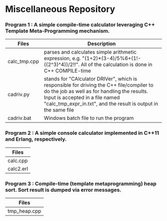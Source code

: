# Miscellaneous Repository

### Program 1 : A simple compile-time calculator leveraging C++ Template Meta-Programming mechanism.
| Files                 | Description           |
| --------------------- |-----------------------|
| calc_tmp.cpp          | parses and calculates simple arithmetic expression, e.g. "(1+2)*(3-4)/5%6+(1!-((2^3)^4))/2!!". All of the calculation is done in C++ COMPILE-time                 |
| cadriv.py             | stands for "CAlculator DRIVer", which is responsible for driving the C++ file/compiler to do the job as well as for handling the results. Input is accepted in a file named "calc_tmp_expr_in.txt", and the result is output in the same file                 |
| cadriv.bat            | Windows batch file to run the program                 |

### Program 2 : A simple console calculator implemented in C++11 and Erlang, respectively.
| Files                 |
| --------------------- |
| calc.cpp              |
| calc2.erl             |

### Program 3 : Compile-time (template metaprogramming) heap sort. Sort result is dumped via error messages.
| Files                 |
|-----------------------|
| tmp_heap.cpp          |
